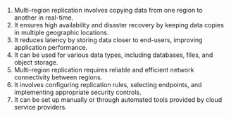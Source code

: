 1. Multi-region replication involves copying data from one region to another in real-time.
2. It ensures high availability and disaster recovery by keeping data copies in multiple geographic locations.
3. It reduces latency by storing data closer to end-users, improving application performance.
4. It can be used for various data types, including databases, files, and object storage.
5. Multi-region replication requires reliable and efficient network connectivity between regions.
6. It involves configuring replication rules, selecting endpoints, and implementing appropriate security controls.
7. It can be set up manually or through automated tools provided by cloud service providers.